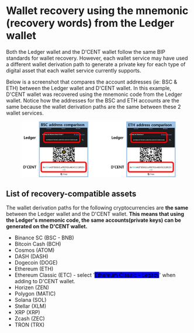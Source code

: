 # Wallet recovery using the mnemonic (recovery words) from the Ledger wallet

Both the Ledger wallet and the D'CENT wallet follow the same BIP standards for wallet recovery. However, each wallet service may have used a different wallet derivation path to generate a private key for each type of digital asset that each wallet service currently supports.

Below is a screenshot that compares the account addresses (ie: BSC & ETH) between the Ledger wallet and D'CENT wallet. In this example, D'CENT wallet was recovered using the mnemonic code from the Ledger wallet. Notice how the addresses for the BSC and ETH accounts are the same because the wallet derivation paths are the same between these 2 wallet services.

<figure><img src="../../.gitbook/assets/그림2.png" alt=""><figcaption></figcaption></figure>

## List of recovery-compatible assets

The wallet derivation paths for the following cryptocurrencies are **the same** between the Ledger wallet and the D'CENT wallet. **This means that using the Ledger's mnemonic code, the same accounts(private keys) can be generated on the D'CENT wallet.**

* Binance SC (BSC - BNB)
* Bitcoin Cash (BCH)
* Cosmos (ATOM)
* DASH (DASH)
* Dogecoin (DOGE)
* Ethereum (ETH)
* Ethereum Classic (ETC) - select '<mark style="background-color:blue;">Ethereum Classic - Legacy</mark>' when adding to D'CENT wallet.
* Horizen (ZEN)
* Polygon (MATIC)
* Solana (SOL)
* Stellar (XLM)
* XRP (XRP)
* Zcash (ZEC)
* TRON (TRX)
